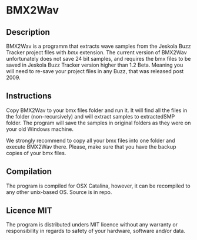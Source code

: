 
# BMX2Wav

## Description
BMX2Wav is a programm that extracts wave samples from the Jeskola Buzz Tracker project files with *bmx* extension. The current version of BMX2Wav unfortunately does not save 24 bit samples, and requires the bmx files to be saved in Jeskola Buzz Tracker version higher than 1.2 Beta. Meaning you will need to re-save your project files in any Buzz, that was released post 2009.

## Instructions
Copy BMX2Wav to your bmx files folder and run it. It will find all the files in the folder (non-recursively) and will extract samples to extractedSMP folder. The program will save the samples in original folders as they were on your old Windows machine.

We strongly recommend to copy all your bmx files into one folder and execute BMX2Wav there. Please, make sure that you have the backup copies of your bmx files.

## Compilation
The program is compiled for OSX Catalina, however, it can be recompiled to any other unix-based OS. Source is in repo.

## Licence MIT
The program is distributed unders MIT licence without any warranty or responsibility in regards to safety of your hardware, software and/or data. 
